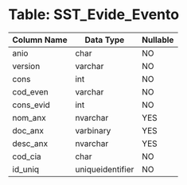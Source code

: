 # Table: SST_Evide_Evento

| Column Name | Data Type | Nullable |
|-------------|-----------|----------|
| anio | char | NO |
| version | varchar | NO |
| cons | int | NO |
| cod_even | varchar | NO |
| cons_evid | int | NO |
| nom_anx | nvarchar | YES |
| doc_anx | varbinary | YES |
| desc_anx | nvarchar | YES |
| cod_cia | char | NO |
| id_uniq | uniqueidentifier | NO |
